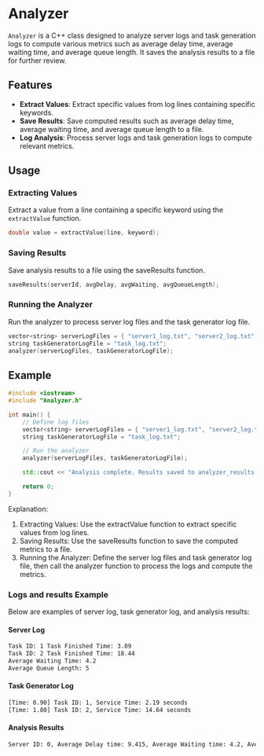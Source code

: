 # Analyzer
`Analyzer` is a C++ class designed to analyze server logs and task generation logs to compute various metrics such as average delay time, average waiting time, and average queue length. It saves the analysis results to a file for further review.

## Features
- **Extract Values**: Extract specific values from log lines containing specific keywords.
- **Save Results**: Save computed results such as average delay time, average waiting time, and average queue length to a file.
- **Log Analysis**: Process server logs and task generation logs to compute relevant metrics.

## Usage
### Extracting Values
Extract a value from a line containing a specific keyword using the `extractValue` function.

```cpp
double value = extractValue(line, keyword);
```

### Saving Results
Save analysis results to a file using the saveResults function.
```cpp
saveResults(serverId, avgDelay, avgWaiting, avgQueueLength);
```
### Running the Analyzer
Run the analyzer to process server log files and the task generator log file.
```cpp
vector<string> serverLogFiles = { "server1_log.txt", "server2_log.txt", "server3_log.txt" };
string taskGeneratorLogFile = "task_log.txt";
analyzer(serverLogFiles, taskGeneratorLogFile);
```

## Example
```cpp
#include <iostream>
#include "Analyzer.h"

int main() {
    // Define log files
    vector<string> serverLogFiles = { "server1_log.txt", "server2_log.txt", "server3_log.txt" };
    string taskGeneratorLogFile = "task_log.txt";

    // Run the analyzer
    analyzer(serverLogFiles, taskGeneratorLogFile);

    std::cout << "Analysis complete. Results saved to analyzer_results.txt" << std::endl;

    return 0;
}
```
Explanation:
1. Extracting Values: Use the extractValue function to extract specific values from log lines.
2. Saving Results: Use the saveResults function to save the computed metrics to a file.
3. Running the Analyzer: Define the server log files and task generator log file, then call the analyzer function to process the logs and compute the metrics.

### Logs and results Example 
Below are examples of server log, task generator log, and analysis results:
#### Server Log
```txt
Task ID: 1 Task Finished Time: 3.09
Task ID: 2 Task Finished Time: 18.44
Average Waiting Time: 4.2
Average Queue Length: 5
```
#### Task Generator Log
```txt
[Time: 0.90] Task ID: 1, Service Time: 2.19 seconds
[Time: 1.80] Task ID: 2, Service Time: 14.64 seconds
```
#### Analysis Results
```txt
Server ID: 0, Average Delay time: 9.415, Average Waiting time: 4.2, Average Queue length: 5
```